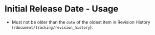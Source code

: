 # Initial Release Date - Usage

* Must not be older than the `date` of the oldest item in Revision
  History (`/document/tracking/revision_history`).
